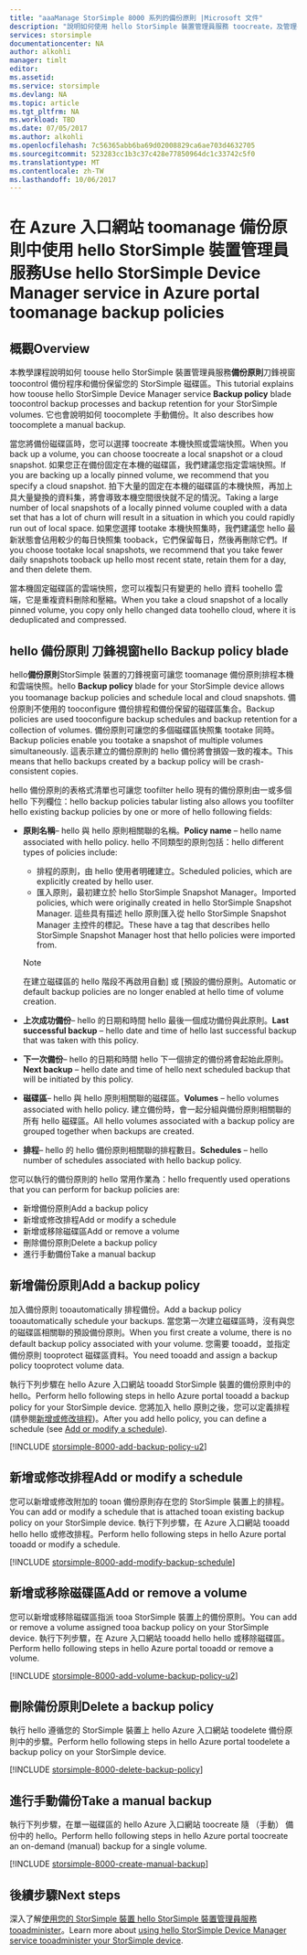 ```yaml
---
title: "aaaManage StorSimple 8000 系列的備份原則 |Microsoft 文件"
description: "說明如何使用 hello StorSimple 裝置管理員服務 toocreate，及管理手動備份、 備份排程，以及備份保留在 StorSimple 8000 系列裝置上。"
services: storsimple
documentationcenter: NA
author: alkohli
manager: timlt
editor: 
ms.assetid: 
ms.service: storsimple
ms.devlang: NA
ms.topic: article
ms.tgt_pltfrm: NA
ms.workload: TBD
ms.date: 07/05/2017
ms.author: alkohli
ms.openlocfilehash: 7c56365abb6ba69d02008829ca6ae703d4632705
ms.sourcegitcommit: 523283cc1b3c37c428e77850964dc1c33742c5f0
ms.translationtype: MT
ms.contentlocale: zh-TW
ms.lasthandoff: 10/06/2017
---
```

# <a name="use-hello-storsimple-device-manager-service-in-azure-portal-toomanage-backup-policies"></a><span data-ttu-id="acc85-103">在 Azure 入口網站 toomanage 備份原則中使用 hello StorSimple 裝置管理員服務</span><span class="sxs-lookup"><span data-stu-id="acc85-103">Use hello StorSimple Device Manager service in Azure portal toomanage backup policies</span></span>


## <a name="overview"></a><span data-ttu-id="acc85-104">概觀</span><span class="sxs-lookup"><span data-stu-id="acc85-104">Overview</span></span>

<span data-ttu-id="acc85-105">本教學課程說明如何 toouse hello StorSimple 裝置管理員服務**備份原則**刀鋒視窗 toocontrol 備份程序和備份保留您的 StorSimple 磁碟區。</span><span class="sxs-lookup"><span data-stu-id="acc85-105">This tutorial explains how toouse hello StorSimple Device Manager service **Backup policy** blade toocontrol backup processes and backup retention for your StorSimple volumes.</span></span> <span data-ttu-id="acc85-106">它也會說明如何 toocomplete 手動備份。</span><span class="sxs-lookup"><span data-stu-id="acc85-106">It also describes how toocomplete a manual backup.</span></span>

<span data-ttu-id="acc85-107">當您將備份磁碟區時，您可以選擇 toocreate 本機快照或雲端快照。</span><span class="sxs-lookup"><span data-stu-id="acc85-107">When you back up a volume, you can choose toocreate a local snapshot or a cloud snapshot.</span></span> <span data-ttu-id="acc85-108">如果您正在備份固定在本機的磁碟區，我們建議您指定雲端快照。</span><span class="sxs-lookup"><span data-stu-id="acc85-108">If you are backing up a locally pinned volume, we recommend that you specify a cloud snapshot.</span></span> <span data-ttu-id="acc85-109">拍下大量的固定在本機的磁碟區的本機快照，再加上具大量變換的資料集，將會導致本機空間很快就不足的情況。</span><span class="sxs-lookup"><span data-stu-id="acc85-109">Taking a large number of local snapshots of a locally pinned volume coupled with a data set that has a lot of churn will result in a situation in which you could rapidly run out of local space.</span></span> <span data-ttu-id="acc85-110">如果您選擇 tootake 本機快照集時，我們建議您 hello 最新狀態會佔用較少的每日快照集 tooback，它們保留每日，然後再刪除它們。</span><span class="sxs-lookup"><span data-stu-id="acc85-110">If you choose tootake local snapshots, we recommend that you take fewer daily snapshots tooback up hello most recent state, retain them for a day, and then delete them.</span></span>

<span data-ttu-id="acc85-111">當本機固定磁碟區的雲端快照，您可以複製只有變更的 hello 資料 toohello 雲端，它是重複資料刪除和壓縮。</span><span class="sxs-lookup"><span data-stu-id="acc85-111">When you take a cloud snapshot of a locally pinned volume, you copy only hello changed data toohello cloud, where it is deduplicated and compressed.</span></span>

## <a name="hello-backup-policy-blade"></a><span data-ttu-id="acc85-112">hello 備份原則 刀鋒視窗</span><span class="sxs-lookup"><span data-stu-id="acc85-112">hello Backup policy blade</span></span>

<span data-ttu-id="acc85-113">hello**備份原則**StorSimple 裝置的刀鋒視窗可讓您 toomanage 備份原則排程本機和雲端快照。</span><span class="sxs-lookup"><span data-stu-id="acc85-113">hello **Backup policy** blade for your StorSimple device allows you toomanage backup policies and schedule local and cloud snapshots.</span></span> <span data-ttu-id="acc85-114">備份原則不使用的 tooconfigure 備份排程和備份保留的磁碟區集合。</span><span class="sxs-lookup"><span data-stu-id="acc85-114">Backup policies are used tooconfigure backup schedules and backup retention for a collection of volumes.</span></span> <span data-ttu-id="acc85-115">備份原則可讓您的多個磁碟區快照集 tootake 同時。</span><span class="sxs-lookup"><span data-stu-id="acc85-115">Backup policies enable you tootake a snapshot of multiple volumes simultaneously.</span></span> <span data-ttu-id="acc85-116">這表示建立的備份原則的 hello 備份將會損毀一致的複本。</span><span class="sxs-lookup"><span data-stu-id="acc85-116">This means that hello backups created by a backup policy will be crash-consistent copies.</span></span>

<span data-ttu-id="acc85-117">hello 備份原則的表格式清單也可讓您 toofilter hello 現有的備份原則由一或多個 hello 下列欄位：</span><span class="sxs-lookup"><span data-stu-id="acc85-117">hello backup policies tabular listing also allows you toofilter hello existing backup policies by one or more of hello following fields:</span></span>

* <span data-ttu-id="acc85-118">**原則名稱**– hello 與 hello 原則相關聯的名稱。</span><span class="sxs-lookup"><span data-stu-id="acc85-118">**Policy name** – hello name associated with hello policy.</span></span> <span data-ttu-id="acc85-119">hello 不同類型的原則包括：</span><span class="sxs-lookup"><span data-stu-id="acc85-119">hello different types of policies include:</span></span>

  * <span data-ttu-id="acc85-120">排程的原則，由 hello 使用者明確建立。</span><span class="sxs-lookup"><span data-stu-id="acc85-120">Scheduled policies, which are explicitly created by hello user.</span></span>
  * <span data-ttu-id="acc85-121">匯入原則，最初建立於 hello StorSimple Snapshot Manager。</span><span class="sxs-lookup"><span data-stu-id="acc85-121">Imported policies, which were originally created in hello StorSimple Snapshot Manager.</span></span> <span data-ttu-id="acc85-122">這些具有描述 hello 原則匯入從 hello StorSimple Snapshot Manager 主控件的標記。</span><span class="sxs-lookup"><span data-stu-id="acc85-122">These have a tag that describes hello StorSimple Snapshot Manager host that hello policies were imported from.</span></span>

  > [!NOTE]
  > <span data-ttu-id="acc85-123">在建立磁碟區的 hello 階段不再啟用自動] 或 [預設的備份原則。</span><span class="sxs-lookup"><span data-stu-id="acc85-123">Automatic or default backup policies are no longer enabled at hello time of volume creation.</span></span>

* <span data-ttu-id="acc85-124">**上次成功備份**– hello 的日期和時間 hello 最後一個成功備份與此原則。</span><span class="sxs-lookup"><span data-stu-id="acc85-124">**Last successful backup** – hello date and time of hello last successful backup that was taken with this policy.</span></span>

* <span data-ttu-id="acc85-125">**下一次備份**– hello 的日期和時間 hello 下一個排定的備份將會起始此原則。</span><span class="sxs-lookup"><span data-stu-id="acc85-125">**Next backup** – hello date and time of hello next scheduled backup that will be initiated by this policy.</span></span>

* <span data-ttu-id="acc85-126">**磁碟區**– hello 與 hello 原則相關聯的磁碟區。</span><span class="sxs-lookup"><span data-stu-id="acc85-126">**Volumes** – hello volumes associated with hello policy.</span></span> <span data-ttu-id="acc85-127">建立備份時，會一起分組與備份原則相關聯的所有 hello 磁碟區。</span><span class="sxs-lookup"><span data-stu-id="acc85-127">All hello volumes associated with a backup policy are grouped together when backups are created.</span></span>

* <span data-ttu-id="acc85-128">**排程**– hello 的 hello 備份原則相關聯的排程數目。</span><span class="sxs-lookup"><span data-stu-id="acc85-128">**Schedules** – hello number of schedules associated with hello backup policy.</span></span>

<span data-ttu-id="acc85-129">您可以執行的備份原則的 hello 常用作業為：</span><span class="sxs-lookup"><span data-stu-id="acc85-129">hello frequently used operations that you can perform for backup policies are:</span></span>

* <span data-ttu-id="acc85-130">新增備份原則</span><span class="sxs-lookup"><span data-stu-id="acc85-130">Add a backup policy</span></span>
* <span data-ttu-id="acc85-131">新增或修改排程</span><span class="sxs-lookup"><span data-stu-id="acc85-131">Add or modify a schedule</span></span>
* <span data-ttu-id="acc85-132">新增或移除磁碟區</span><span class="sxs-lookup"><span data-stu-id="acc85-132">Add or remove a volume</span></span>
* <span data-ttu-id="acc85-133">刪除備份原則</span><span class="sxs-lookup"><span data-stu-id="acc85-133">Delete a backup policy</span></span>
* <span data-ttu-id="acc85-134">進行手動備份</span><span class="sxs-lookup"><span data-stu-id="acc85-134">Take a manual backup</span></span>

## <a name="add-a-backup-policy"></a><span data-ttu-id="acc85-135">新增備份原則</span><span class="sxs-lookup"><span data-stu-id="acc85-135">Add a backup policy</span></span>

<span data-ttu-id="acc85-136">加入備份原則 tooautomatically 排程備份。</span><span class="sxs-lookup"><span data-stu-id="acc85-136">Add a backup policy tooautomatically schedule your backups.</span></span> <span data-ttu-id="acc85-137">當您第一次建立磁碟區時，沒有與您的磁碟區相關聯的預設備份原則。</span><span class="sxs-lookup"><span data-stu-id="acc85-137">When you first create a volume, there is no default backup policy associated with your volume.</span></span> <span data-ttu-id="acc85-138">您需要 tooadd，並指定備份原則 tooprotect 磁碟區資料。</span><span class="sxs-lookup"><span data-stu-id="acc85-138">You need tooadd and assign a backup policy tooprotect volume data.</span></span>

<span data-ttu-id="acc85-139">執行下列步驟在 hello Azure 入口網站 tooadd StorSimple 裝置的備份原則中的 hello。</span><span class="sxs-lookup"><span data-stu-id="acc85-139">Perform hello following steps in hello Azure portal tooadd a backup policy for your StorSimple device.</span></span> <span data-ttu-id="acc85-140">您將加入 hello 原則之後，您可以定義排程 (請參閱[新增或修改排程](#add-or-modify-a-schedule))。</span><span class="sxs-lookup"><span data-stu-id="acc85-140">After you add hello policy, you can define a schedule (see [Add or modify a schedule](#add-or-modify-a-schedule)).</span></span>

[!INCLUDE [storsimple-8000-add-backup-policy-u2](../../includes/storsimple-8000-add-backup-policy-u2.md)]

## <a name="add-or-modify-a-schedule"></a><span data-ttu-id="acc85-141">新增或修改排程</span><span class="sxs-lookup"><span data-stu-id="acc85-141">Add or modify a schedule</span></span>

<span data-ttu-id="acc85-142">您可以新增或修改附加的 tooan 備份原則存在您的 StorSimple 裝置上的排程。</span><span class="sxs-lookup"><span data-stu-id="acc85-142">You can add or modify a schedule that is attached tooan existing backup policy on your StorSimple device.</span></span> <span data-ttu-id="acc85-143">執行下列步驟，在 Azure 入口網站 tooadd hello hello 或修改排程。</span><span class="sxs-lookup"><span data-stu-id="acc85-143">Perform hello following steps in hello Azure portal tooadd or modify a schedule.</span></span>

[!INCLUDE [storsimple-8000-add-modify-backup-schedule](../../includes/storsimple-8000-add-modify-backup-schedule-u2.md)]


## <a name="add-or-remove-a-volume"></a><span data-ttu-id="acc85-144">新增或移除磁碟區</span><span class="sxs-lookup"><span data-stu-id="acc85-144">Add or remove a volume</span></span>

<span data-ttu-id="acc85-145">您可以新增或移除磁碟區指派 tooa StorSimple 裝置上的備份原則。</span><span class="sxs-lookup"><span data-stu-id="acc85-145">You can add or remove a volume assigned tooa backup policy on your StorSimple device.</span></span> <span data-ttu-id="acc85-146">執行下列步驟，在 Azure 入口網站 tooadd hello hello 或移除磁碟區。</span><span class="sxs-lookup"><span data-stu-id="acc85-146">Perform hello following steps in hello Azure portal tooadd or remove a volume.</span></span>

[!INCLUDE [storsimple-8000-add-volume-backup-policy-u2](../../includes/storsimple-8000-add-remove-volume-backup-policy-u2.md)]


## <a name="delete-a-backup-policy"></a><span data-ttu-id="acc85-147">刪除備份原則</span><span class="sxs-lookup"><span data-stu-id="acc85-147">Delete a backup policy</span></span>

<span data-ttu-id="acc85-148">執行 hello 遵循您的 StorSimple 裝置上 hello Azure 入口網站 toodelete 備份原則中的步驟。</span><span class="sxs-lookup"><span data-stu-id="acc85-148">Perform hello following steps in hello Azure portal toodelete a backup policy on your StorSimple device.</span></span>

[!INCLUDE [storsimple-8000-delete-backup-policy](../../includes/storsimple-8000-delete-backup-policy.md)]

## <a name="take-a-manual-backup"></a><span data-ttu-id="acc85-149">進行手動備份</span><span class="sxs-lookup"><span data-stu-id="acc85-149">Take a manual backup</span></span>

<span data-ttu-id="acc85-150">執行下列步驟，在單一磁碟區的 hello Azure 入口網站 toocreate 隨 （手動） 備份中的 hello。</span><span class="sxs-lookup"><span data-stu-id="acc85-150">Perform hello following steps in hello Azure portal toocreate an on-demand (manual) backup for a single volume.</span></span>

[!INCLUDE [storsimple-8000-create-manual-backup](../../includes/storsimple-8000-create-manual-backup.md)]

## <a name="next-steps"></a><span data-ttu-id="acc85-151">後續步驟</span><span class="sxs-lookup"><span data-stu-id="acc85-151">Next steps</span></span>

<span data-ttu-id="acc85-152">深入了解[使用您的 StorSimple 裝置 hello StorSimple 裝置管理員服務 tooadminister](storsimple-8000-manager-service-administration.md)。</span><span class="sxs-lookup"><span data-stu-id="acc85-152">Learn more about [using hello StorSimple Device Manager service tooadminister your StorSimple device](storsimple-8000-manager-service-administration.md).</span></span>


